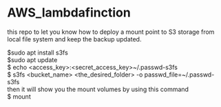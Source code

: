 # AWS_lambdafinction
this repo to let you know how to deploy a mount point to S3 storage from local file system and keep the backup updated.

$sudo apt install s3fs  
$sudo apt update  
$ echo <access_key>:<secret_access_key>~/.passwd-s3fs     
$ s3fs <bucket_name> <the_desired_folder> -o passwd_file=~/.passwd-s3fs   
then it will show you the mount volumes by using this command     
$ mount     
